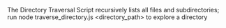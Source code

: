 The Directory Traversal Script recursively lists all files and subdirectories; run node traverse_directory.js <directory_path> to explore a directory

